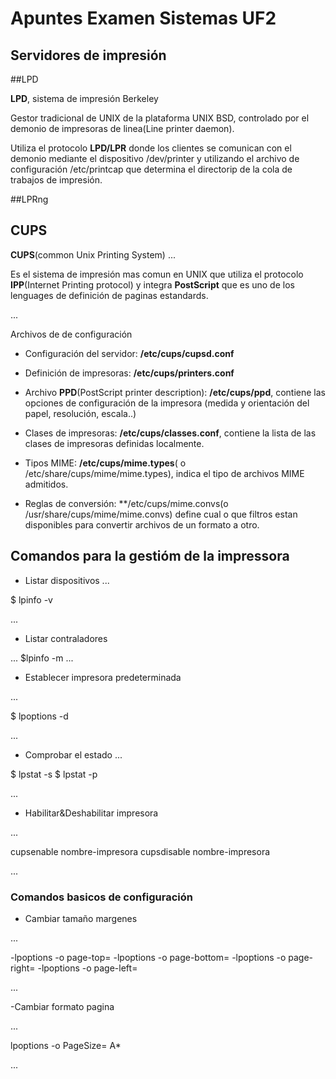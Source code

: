 # Apuntes Examen Sistemas UF2

##  Servidores de impresión


##LPD

**LPD**, sistema de impresión Berkeley

Gestor tradicional de UNIX de la plataforma UNIX BSD, controlado por el demonio de impresoras de linea(Line printer daemon). 

Utiliza el protocolo **LPD/LPR** donde los clientes se comunican con el demonio mediante el dispositivo /dev/printer y utilizando el archivo de configuración /etc/printcap que determina el directorip de la cola de trabajos de impresión.


##LPRng



## CUPS


**CUPS**(common Unix Printing System)
...

Es el sistema de impresión mas comun en UNIX que utiliza el protocolo **IPP**(Internet Printing protocol) y integra **PostScript** que es uno de los lenguages de definición de paginas estandards.

...


Archivos de de configuración

- Configuración del servidor: **/etc/cups/cupsd.conf**

- Definición de impresoras: **/etc/cups/printers.conf**

- Archivo **PPD**(PostScript printer description): **/etc/cups/ppd**, contiene las opciones de configuración de la impresora (medida y orientación del papel, resolución, escala..)

- Clases de impresoras: **/etc/cups/classes.conf**, contiene la lista de las clases de impresoras definidas localmente.

- Tipos MIME: **/etc/cups/mime.types**( o /etc/share/cups/mime/mime.types), indica el tipo de archivos MIME admitidos.

- Reglas de conversión: **/etc/cups/mime.convs(o /usr/share/cups/mime/mime.convs) define cual o que filtros estan disponibles para convertir archivos de un formato a otro.



## Comandos para la gestióm de la impressora

- Listar dispositivos
...

$ lpinfo -v

...

- Listar contraladores

...
$lpinfo -m
...

- Establecer impresora predeterminada

...

$ lpoptions -d <printer>

...

- Comprobar el estado
...

$ lpstat -s
$ lpstat -p <printer>

...

- Habilitar&Deshabilitar impresora

...

cupsenable nombre-impresora
cupsdisable nombre-impresora

...


### Comandos basicos de configuración

- Cambiar tamaño margenes

...

-lpoptions -o page-top=
-lpoptions -o page-bottom=
-lpoptions -o page-right=
-lpoptions -o page-left=

...

-Cambiar formato pagina

...

lpoptions -o PageSize= A*

...
